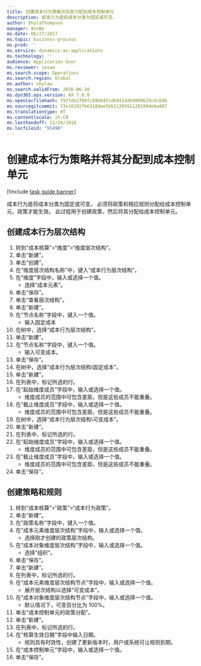 ```yaml
---
title: 创建成本行为策略并将其分配到成本控制单元
description: 成本行为是将成本分类为固定或可变。
author: ShylaThompson
manager: AnnBe
ms.date: 06/27/2017
ms.topic: business-process
ms.prod: ''
ms.service: dynamics-ax-applications
ms.technology: ''
audience: Application User
ms.reviewer: josaw
ms.search.scope: Operations
ms.search.region: Global
ms.author: shylaw
ms.search.validFrom: 2016-06-30
ms.dyn365.ops.version: AX 7.0.0
ms.openlocfilehash: f92fde2704fc89b04fcd64414db9009629c4c8db
ms.sourcegitcommit: 73e10192fb6318dee5bb1129591120199de6a487
ms.translationtype: HT
ms.contentlocale: zh-CN
ms.lasthandoff: 12/20/2018
ms.locfileid: "55490"
---
```

# <a name="create-and-assign-a-cost-behavior-policy-to-a-cost-control-unit"></a>创建成本行为策略并将其分配到成本控制单元

[!include [task guide banner](../../includes/task-guide-banner.md)]

成本行为是将成本分类为固定或可变。 必须将政策和相应规则分配给成本控制单元，政策才能生效。 此过程用于创建政策，然后将其分配给成本控制单元。


## <a name="create-a-cost-behavior-hierarchy"></a>创建成本行为层次结构
1. 转到“成本核算”>“维度”>“维度层次结构”。
2. 单击“新建”。
3. 单击“创建”。
4. 在“维度层次结构名称”中，键入“成本行为层次结构”。
5. 在“维度”字段中，输入或选择一个值。
    * 选择“成本元素”。  
6. 单击“保存”。
7. 单击“查看层次结构”。
8. 单击“新建”。
9. 在“节点名称”字段中，键入一个值。
    * 输入固定成本  
10. 在树中，选择“成本行为层次结构”。
11. 单击“新建”。
12. 在“节点名称”字段中，键入一个值。
    * 输入可变成本。  
13. 单击“保存”。
14. 在树中，选择“成本行为层次结构\固定成本”。
15. 单击“新建”。
16. 在列表中，标记所选的行。
17. 在“起始维度成员”字段中，输入或选择一个值。
    * 维度成员的范围中可包含差距，但是这些成员不能重叠。  
18. 在“截止维度成员”字段中，输入或选择一个值。
    * 维度成员的范围中可包含差距，但是这些成员不能重叠。  
19. 在树中，选择“成本行为层次结构\可变成本”。
20. 单击“新建”。
21. 在列表中，标记所选的行。
22. 在“起始维度成员”字段中，输入或选择一个值。
    * 维度成员的范围中可包含差距，但是这些成员不能重叠。  
23. 在“截止维度成员”字段中，输入或选择一个值。
    * 维度成员的范围中可包含差距，但是这些成员不能重叠。  
24. 单击“保存”。

## <a name="create-the-policy-and-rules"></a>创建策略和规则
1. 转到“成本核算”>“政策”>“成本行为政策”。
2. 单击“新建”。
3. 在“政策名称”字段中，键入一个值。
4. 在“成本元素维度层次结构”字段中，输入或选择一个值。
    * 选择刚才创建的政策层次结构。  
5. 在“成本对象维度层次结构”字段中，输入或选择一个值。
    * 选择“组织”。  
6. 单击“保存”。
7. 单击“新建”。
8. 在列表中，标记所选的行。
9. 在“成本元素维度层次结构节点”字段中，输入或选择一个值。
    * 展开层次结构以选择“可变成本”。  
10. 在“成本对象维度层次结构节点”字段中，输入或选择一个值。
    * 默认情况下，可变百分比为 100%。  
11. 单击“成本控制单元的政策分配”。
12. 单击“新建”。
13. 在列表中，标记所选的行。
14. 在“核算生效日期”字段中输入日期。
    * 规则具有时效性，创建了更新版本时，用户或系统可让规则到期。  
15. 在“成本控制单元”字段中，输入或选择一个值。
16. 单击“保存”。

